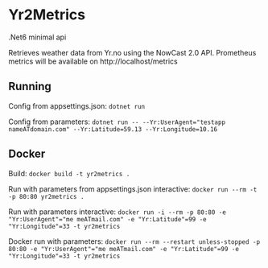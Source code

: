 # Yr2Metrics
.Net6 minimal api

Retrieves weather data from Yr.no using the NowCast 2.0 API.
Prometheus metrics will be available on http://localhost/metrics

## Running
Config from appsettings.json:
```dotnet run```

Config from parameters:
```dotnet run -- --Yr:UserAgent="testapp nameATdomain.com" --Yr:Latitude=59.13 --Yr:Longitude=10.16```

## Docker
Build:
```docker build -t yr2metrics .```

Run with parameters from appsettings.json interactive:
```docker run --rm -t -p 80:80 yr2metrics .```

Run with parameters interactive:
```docker run -i --rm -p 80:80 -e "Yr:UserAgent"="me meATmail.com" -e "Yr:Latitude"=99 -e "Yr:Longitude"=33 -t yr2metrics```

Docker run with parameters:
```docker run --rm --restart unless-stopped -p 80:80 -e "Yr:UserAgent"="me meATmail.com" -e "Yr:Latitude"=99 -e "Yr:Longitude"=33 -t yr2metrics```